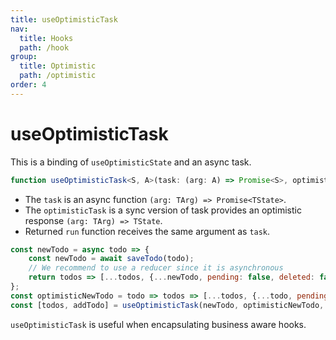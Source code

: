 ```yaml
---
title: useOptimisticTask
nav:
  title: Hooks
  path: /hook
group:
  title: Optimistic
  path: /optimistic
order: 4
---
```


# useOptimisticTask

This is a binding of `useOptimisticState` and an async task.

```typescript
function useOptimisticTask<S, A>(task: (arg: A) => Promise<S>, optimisticTask: (arg: A) => S, initialState: S);
```

- The `task` is an async function `(arg: TArg) => Promise<TState>`.
- The `optimisticTask` is a sync version of task provides an optimistic response `(arg: TArg) => TState`.
- Returned `run` function receives the same argument as `task`.

```js
const newTodo = async todo => {
    const newTodo = await saveTodo(todo);
    // We recommend to use a reducer since it is asynchronous
    return todos => [...todos, {...newTodo, pending: false, deleted: false}];
};
const optimisticNewTodo = todo => todos => [...todos, {...todo, pending: true, deleted: false}];
const [todos, addTodo] = useOptimisticTask(newTodo, optimisticNewTodo, []);
```

`useOptimisticTask` is useful when encapsulating business aware hooks.